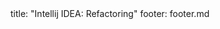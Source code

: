 <frontmatter>
title: "Intellij IDEA: Refactoring"
footer: footer.md
</frontmatter>

<include src="unit-inPage-asFlat.md" boilerplate />